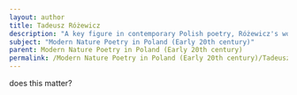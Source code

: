 ```yaml
---
layout: author
title: Tadeusz Różewicz
description: "A key figure in contemporary Polish poetry, Różewicz's works from this period reflect a minimalist approach that often evokes nature as part of existential contemplation, revealing the fragility of human existence in relation to the natural world."
subject: "Modern Nature Poetry in Poland (Early 20th century)"
parent: Modern Nature Poetry in Poland (Early 20th century)
permalink: /Modern Nature Poetry in Poland (Early 20th century)/Tadeusz Różewicz/
---
```


does this matter?
